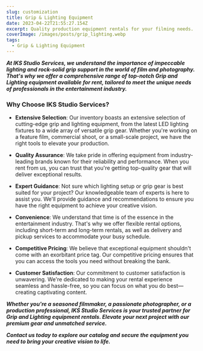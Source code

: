 ```yaml
---
slug: customization
title: Grip & Lighting Equipment
date: 2023-04-22T21:55:27.154Z
excerpt: Quality production equipment rentals for your filming needs.
coverImage: /images/posts/grip_lighting.webp
tags:
  - Grip & Lighting Equipment
---
```


***At IKS Studio Services, we understand the importance of impeccable lighting and rock-solid grip support in the world of film and photography. That's why we offer a comprehensive range of top-notch Grip and Lighting equipment available for rent, tailored to meet the unique needs of professionals in the entertainment industry.***

### Why Choose IKS Studio Services?

- **Extensive Selection**: Our inventory boasts an extensive selection of cutting-edge grip and lighting equipment, from the latest LED lighting fixtures to a wide array of versatile grip gear. Whether you're working on a feature film, commercial shoot, or a small-scale project, we have the right tools to elevate your production.

- **Quality Assurance**: We take pride in offering equipment from industry-leading brands known for their reliability and performance. When you rent from us, you can trust that you're getting top-quality gear that will deliver exceptional results.

- **Expert Guidance**: Not sure which lighting setup or grip gear is best suited for your project? Our knowledgeable team of experts is here to assist you. We'll provide guidance and recommendations to ensure you have the right equipment to achieve your creative vision.

- **Convenience**: We understand that time is of the essence in the entertainment industry. That's why we offer flexible rental options, including short-term and long-term rentals, as well as delivery and pickup services to accommodate your busy schedule.

- **Competitive Pricing**: We believe that exceptional equipment shouldn't come with an exorbitant price tag. Our competitive pricing ensures that you can access the tools you need without breaking the bank.

- **Customer Satisfaction**: Our commitment to customer satisfaction is unwavering. We're dedicated to making your rental experience seamless and hassle-free, so you can focus on what you do best—creating captivating content.

***Whether you're a seasoned filmmaker, a passionate photographer, or a production professional, IKS Studio Services is your trusted partner for Grip and Lighting equipment rentals. Elevate your next project with our premium gear and unmatched service.***

***Contact us today to explore our catalog and secure the equipment you need to bring your creative vision to life.***


<!-- In general, content can be modified by editing the **organisms** and the pages themselves. Below is a list of the most common changes that you may want to make.

## Domain/site URL

The first thing you might want to do is replace the domain of of the site with your own. There are two places where you need to do that:

- In the `package.json` file, check the `postbuild` script. Change the domain there to your own, so it ends up like this: `svelte-sitemap --domain https://your-domain.com`. This is used to generate the sitemap of your website, which is used by search engines to index your site.
- In the `src/lib/data/meta.ts` file, change the `siteBaseUrl` property to your own domain. This is used in multiple parts of the app wherever the site needs to link to itself.

## Header/site logo

To replace the logo that appears in the header, modify or replace the contents of the `Logo.svelte` atom.

The links that appear on the header can be modified directly in the `Header.svelte` organism.

## Hero section

The hero section is the first section of the site's home page. It is composed of a Heading, the _intro_ text, and a list of buttons/CTAs. The contents of this section can be modified directly in the `Hero.svelte` organism.

## About section

The about section contains another headline, a paragraph of text, some social media links, and optionally an image. The contents of this section can be modified directly in the `About.svelte` organism.

## Social Links

The social links are contained in the `Socials.svelte` molecule and can be used in any page. This template shows them on the About section and in the Footer.

## Footer

The footer contains some credits, a list of social links, and the RSS/Theme toggle. The contents of this section can be modified directly in the `Footer.svelte` organism.

## Colors

You can change the color palette of the website just by tweaking the `_themes.scss` file. The file uses the `define-color` scss function to automatically set the color variables in Hex, RGB and HSL formats, so you can choose whichever format you need.

The main theme colors (primary and secondary) have two variants: shade and tint. The shade is a lighter version of the color (darker in dark mode), and the tint should almost match the page's background, so that in light mode, it's really bright, and in dark mode, it's really dark.

## Fonts

This template uses the Inter, Merriweather and Ubuntu Mono font families. You can change the font family by editing the `_variables.scss` file, and the code is already set up to accept a default font, a heading font, and a monospace font.

I recommend using [Fontsource](https://fontsource.org/) to import the fonts you need, or self-hosting them. In case you're using Fontsource, you can import the fonts in `global.scss` file to make sure they're available in the entire site.

## Favicon

Favicons are located in the `static/favicons` folder. I like to use [Real Favicon Generator](https://realfavicongenerator.net) to generate mine, but you can use any other tool you like. I wrote [a blog post about Favicons](https://fantinel.dev/fixing-favicons) in case you want to learn more about them.

## Social Media Link Preview

You probably want to customize how links to your website look when posted on social media/messaging apps. To do that, you can edit the info in `src/lib/data/meta.ts`. There, you can edit the site's title, description, tags (used by search engines) and the image that appears when sharing a link. -->